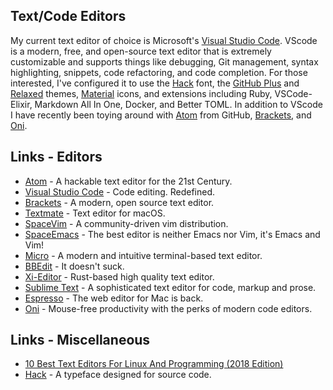 ## Text/Code Editors

My current text editor of choice is Microsoft's [Visual Studio Code](https://code.visualstudio.com/). VScode is a modern, free, and open-source text editor that is extremely customizable and supports things like debugging, Git management, syntax highlighting, snippets, code refactoring, and code completion. For those interested, I've configured it to use the [Hack](https://sourcefoundry.org/hack/) font, the [GitHub Plus](https://github.com/thenikso/github-plus-theme) and [Relaxed](https://marketplace.visualstudio.com/items?itemName=mischah.relaxed-theme) themes, [Material](https://marketplace.visualstudio.com/items?itemName=PKief.material-icon-theme) icons, and extensions including Ruby, VSCode-Elixir, Markdown All In One, Docker, and Better TOML.
In addition to VScode I have recently been toying around with [Atom](https://atom.io) from GitHub, [Brackets](http://brackets.io/), and [Oni](https://www.onivim.io/).

## Links - Editors

- [Atom](https://atom.io) - A hackable text editor for the 21st Century.
- [Visual Studio Code](https://code.visualstudio.com/) - Code editing. Redefined.
- [Brackets](http://brackets.io/) - A modern, open source text editor.
- [Textmate](https://github.com/textmate/textmate) - Text editor for macOS.
- [SpaceVim](https://spacevim.org/) - A community-driven vim distribution.
- [SpaceEmacs](http://spacemacs.org/) - The best editor is neither Emacs nor Vim, it's Emacs and Vim!
- [Micro](https://micro-editor.github.io/) - A modern and intuitive terminal-based text editor.
- [BBEdit](https://www.barebones.com/products/bbedit/) - It doesn't suck.
- [Xi-Editor](https://xi-editor.github.io/xi-editor/) - Rust-based high quality text editor.
- [Sublime Text](https://www.sublimetext.com/) - A sophisticated text editor for code, markup and prose.
- [Espresso](https://espressoapp.com/) - The web editor for Mac is back.
- [Oni](https://www.onivim.io/) - Mouse-free productivity with the perks of modern code editors.

## Links - Miscellaneous 

- [10 Best Text Editors For Linux And Programming (2018 Edition)](https://fossbytes.com/9-best-text-editors-linux-programming-2017/)
- [Hack](https://sourcefoundry.org/hack/) - A typeface designed for source code.

